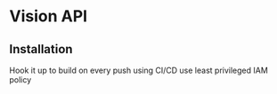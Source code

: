# Vision API

## Installation

Hook it up to build on every push using CI/CD use least privileged IAM policy
